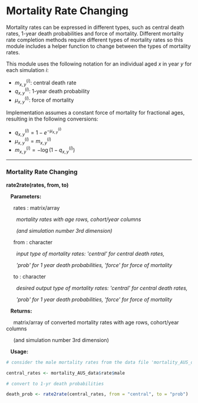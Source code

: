 # Mortality Rate Changing

Mortality rates can be expressed in different types, such as central death rates,
1-year death probabilities and force of mortality. Different mortality rate completion methods
require different types of mortality rates so this module includes a helper function to change
between the types of mortality rates.

This module uses the following notation for an individual aged $x$ in year $y$ for each simulation $i$:

* $m_{x, y}^{(i)}$: central death rate
* $q_{x, y}^{(i)}$: 1-year death probability
* $\mu_{x, y}^{(i)}$: force of mortality

Implementation assumes a constant force of mortality for fractional ages, 
resulting in the following conversions:

* $q_{x, y}^{(i)} = 1 - e^{-\mu_{x, y}^{(i)}}$
* $\mu_{x, y}^{(i)} = m_{x, y}^{(i)}$
* $m_{x, y}^{(i)}  = -\log(1 - q_{x, y}^{(i)})$
---

### Mortality Rate Changing

**rate2rate(rates, from, to)**

&nbsp;&nbsp; **Parameters:**

&nbsp;&nbsp;&nbsp;&nbsp; rates : matrix/array

&nbsp;&nbsp;&nbsp;&nbsp;&nbsp;&nbsp; *mortality rates with age rows, cohort/year columns*

&nbsp;&nbsp;&nbsp;&nbsp;&nbsp;&nbsp; *(and simulation number 3rd dimension)*

&nbsp;&nbsp;&nbsp;&nbsp; from : character

&nbsp;&nbsp;&nbsp;&nbsp;&nbsp;&nbsp; *input type of mortality rates: 'central' for central death rates,*

&nbsp;&nbsp;&nbsp;&nbsp;&nbsp;&nbsp; *'prob' for 1 year death probabilities, 'force' for force of mortality*

&nbsp;&nbsp;&nbsp;&nbsp; to : character

&nbsp;&nbsp;&nbsp;&nbsp;&nbsp;&nbsp; *desired output type of mortality rates: 'central' for central death rates,*

&nbsp;&nbsp;&nbsp;&nbsp;&nbsp;&nbsp; *'prob' for 1 year death probabilities, 'force' for force of mortality*

&nbsp;&nbsp; **Returns:**

&nbsp;&nbsp;&nbsp;&nbsp; matrix/array of converted mortality rates with age rows,
cohort/year columns 

&nbsp;&nbsp;&nbsp;&nbsp; (and simulation number 3rd dimension)

&nbsp;&nbsp; **Usage:**

```r
# consider the male mortality rates from the data file 'mortality_AUS_data'

central_rates <- mortality_AUS_data$rate$male

# convert to 1-yr death probabilities

death_prob <- rate2rate(central_rates, from = "central", to = "prob")
```

